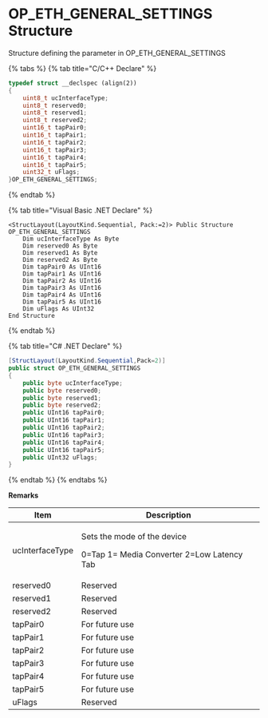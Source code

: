 # OP\_ETH\_GENERAL\_SETTINGS Structure

Structure defining the parameter in OP\_ETH\_GENERAL\_SETTINGS

{% tabs %}
{% tab title="C/C++ Declare" %}
```cpp
typedef struct __declspec (align(2))
{
    uint8_t ucInterfaceType;
    uint8_t reserved0;
    uint8_t reserved1;
    uint8_t reserved2;
    uint16_t tapPair0;
    uint16_t tapPair1;
    uint16_t tapPair2;
    uint16_t tapPair3;
    uint16_t tapPair4;
    uint16_t tapPair5;
    uint32_t uFlags;
}OP_ETH_GENERAL_SETTINGS;
```
{% endtab %}

{% tab title="Visual Basic .NET Declare" %}
```vbnet
<StructLayout(LayoutKind.Sequential, Pack:=2)> Public Structure OP_ETH_GENERAL_SETTINGS
    Dim ucInterfaceType As Byte
    Dim reserved0 As Byte
    Dim reserved1 As Byte
    Dim reserved2 As Byte
    Dim tapPair0 As UInt16
    Dim tapPair1 As UInt16
    Dim tapPair2 As UInt16
    Dim tapPair3 As UInt16
    Dim tapPair4 As UInt16
    Dim tapPair5 As UInt16
    Dim uFlags As UInt32
End Structure
```
{% endtab %}

{% tab title="C# .NET Declare" %}
```csharp
[StructLayout(LayoutKind.Sequential,Pack=2)]
public struct OP_ETH_GENERAL_SETTINGS
{
    public byte ucInterfaceType;
    public byte reserved0;
    public byte reserved1;
    public byte reserved2;
    public UInt16 tapPair0;
    public UInt16 tapPair1;
    public UInt16 tapPair2;
    public UInt16 tapPair3;
    public UInt16 tapPair4;
    public UInt16 tapPair5;
    public UInt32 uFlags;
}
```
{% endtab %}
{% endtabs %}

**Remarks**

| Item            | Description                                                                         |
| --------------- | ----------------------------------------------------------------------------------- |
| ucInterfaceType | <p>Sets the mode of the device</p><p>0=Tap 1= Media Converter 2=Low Latency Tab</p> |
| reserved0       | Reserved                                                                            |
| reserved1       | Reserved                                                                            |
| reserved2       | Reserved                                                                            |
| tapPair0        | For future use                                                                      |
| tapPair1        | For future use                                                                      |
| tapPair2        | For future use                                                                      |
| tapPair3        | For future use                                                                      |
| tapPair4        | For future use                                                                      |
| tapPair5        | For future use                                                                      |
| uFlags          | Reserved                                                                            |
